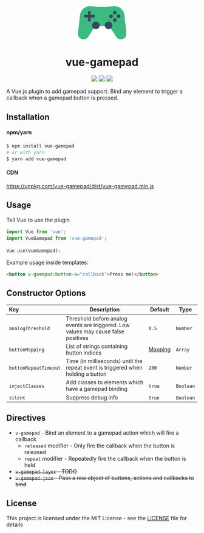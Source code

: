 <p align="center"><img width="128px" src="./assets/logo.svg" alt="Vue Gamepad logo"></p>
<h1 align="center">vue-gamepad</h1>

<p align="center">
  <img src="https://img.shields.io/travis/com/aaronkirkham/vue-gamepad.svg" />
  <img src="https://img.shields.io/github/size/aaronkirkham/vue-gamepad/dist/vue-gamepad.min.js.svg" />
  <img src="https://img.shields.io/github/license/aaronkirkham/vue-gamepad.svg" />
</p>

A Vue.js plugin to add gamepad support. Bind any element to trigger a callback when a gamepad button is pressed.

## Installation
#### npm/yarn
```bash
$ npm install vue-gamepad
# or with yarn
$ yarn add vue-gamepad
```

#### CDN
https://unpkg.com/vue-gamepad/dist/vue-gamepad.min.js

## Usage
Tell Vue to use the plugin
```js
import Vue from 'vue';
import VueGamepad from 'vue-gamepad';

Vue.use(VueGamepad);
```

Example usage inside templates:
```html
<button v-gamepad:button-a="callback">Press me!</button>
```

## Constructor Options
|Key|Description|Default|Type|
|:---|---|---|---|
|`analogThreshold`|Threshold before analog events are triggered. Low values may cause false positives|`0.5`|`Number`|
|`buttonMapping`|List of strings containing button indices|[Mapping](lib/button-mapping.js#L1)|`Array`|
|`buttonRepeatTimeout`|Time (in milliseconds) until the repeat event is triggered when holding a button|`200`|`Number`|
|`injectClasses`|Add classes to elements which have a gamepad binding|`true`|`Boolean`|
|`silent`|Suppress debug info|`true`|`Boolean`|

## Directives
- `v-gamepad` - Bind an element to a gamepad action which will fire a callback
  - `released` modifier - Only fire the callback when the button is released
  - `repeat` modifier - Repeatedly fire the callback when the button is held
- ~~`v-gamepad-layer` - TODO~~
- ~~`v-gamepad-json` - Pass a raw object of buttons, actions and callbacks to bind~~

## License
This project is licensed under the MIT License - see the [LICENSE](LICENSE) file for details